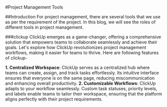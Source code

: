 #Project Management Tools

##Introduction
For project management, there are several tools that we use as per the requirement of the project. In this blog, we will see the roles of different tools in project management.

###clickup
ClickUp emerges as a game-changer, offering a comprehensive solution that empowers teams to collaborate seamlessly and achieve their goals. Let's explore how ClickUp revolutionizes project management workflows, making it easier for teams to thrive. Here are following features of clickup-

**1. Centralized Workspace**: ClickUp serves as a centralized hub where teams can create, assign, and track tasks effortlessly. Its intuitive interface ensures that everyone is on the same page, reducing miscommunication and enhancing overall productivity.
**2. Customizable Workflows**: ClickUp adapts to your workflow seamlessly. Custom task statuses, priority levels, and labels enable teams to tailor their workspace, ensuring that the platform aligns perfectly with their project requirements.
